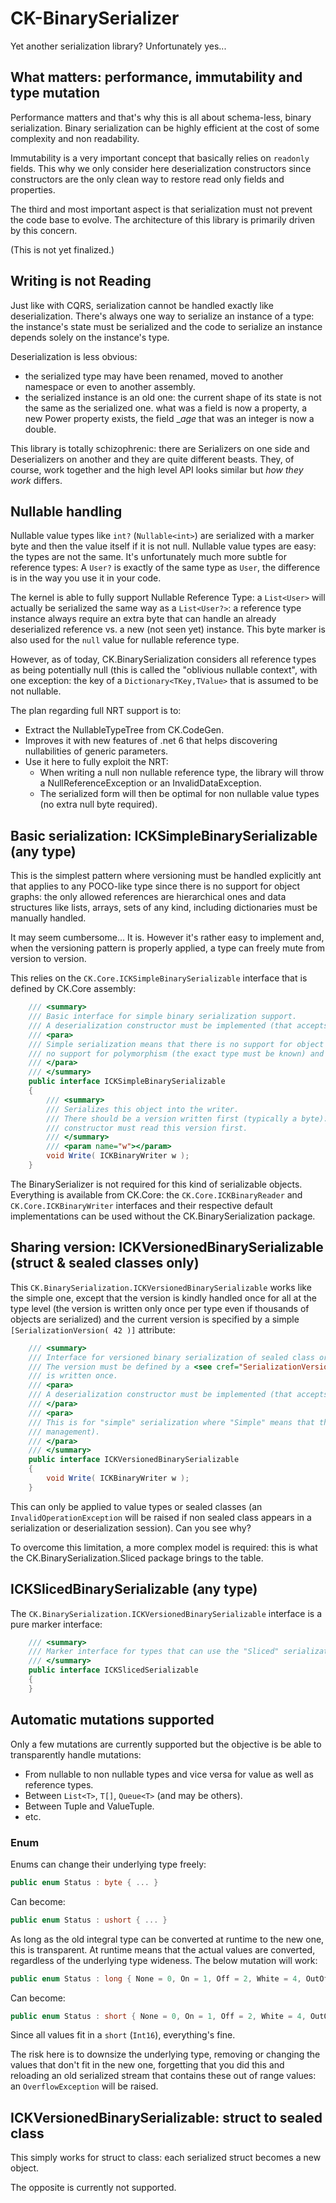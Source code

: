# CK-BinarySerializer

Yet another serialization library? Unfortunately yes...

## What matters: performance, immutability and type mutation
Performance matters and that's why this is all about schema-less, binary serialization. Binary serialization can be
highly efficient at the cost of some complexity and non readability.

Immutability is a very important concept that basically relies on `readonly` fields. This why we only consider here
deserialization constructors since constructors are the only clean way to restore read only fields and properties.

The third and most important aspect is that serialization must not prevent the code base to evolve. The architecture
of this library is primarily driven by this concern. 

(This is not yet finalized.)

## Writing is not Reading

Just like with CQRS, serialization cannot be handled exactly like deserialization. There's always one way to 
serialize an instance of a type: the instance's state must be serialized and the code to serialize an instance
depends solely on the instance's type. 

Deserialization is less obvious: 
 - the serialized type may have been renamed, moved to another namespace or even to another assembly.
 - the serialized instance is an old one: the current shape of its state is not the same as the serialized one. 
   what was a field is now a property, a new Power property exists, the field __age_ that was an integer is now a double.

This library is totally schizophrenic: there are Serializers on one side and Deserializers on another and they 
are quite different beasts. They, of course, work together and the high level API looks similar but _how they work_ differs. 

## Nullable handling

Nullable value types like `int?` (`Nullable<int>`) are serialized with a marker byte and then the value itself if it is not null. 
Nullable value types are easy: the types are not the same. It's unfortunately much more subtle for reference types: A `User?` is 
exactly of the same type as `User`, the difference is in the way you use it in your code.

The kernel is able to fully support Nullable Reference Type: a `List<User>` will actually be serialized the same way 
as a `List<User?>`: a reference type instance always require an extra byte that can handle an already deserialized reference
vs. a new (not seen yet) instance. This byte marker is also used for the `null` value for nullable reference type. 

However, as of today, CK.BinarySerialization considers all reference types as being potentially null (this is called the "oblivious nullable context",
with one exception: the key of a `Dictionary<TKey,TValue>` that is assumed to be not nullable.

The plan regarding full NRT support is to:
- Extract the NullableTypeTree from CK.CodeGen.
- Improves it with new features of .net 6 that helps discovering nullabilities of generic parameters.
- Use it here to fully exploit the NRT:
    - When writing a null non nullable reference type, the library will throw a NullReferenceException or an InvalidDataException.
    - The serialized form will then be optimal for non nullable value types (no extra null byte required).

## Basic serialization: ICKSimpleBinarySerializable (any type)
This is the simplest pattern where versioning must be handled explicitly ant that applies
to any POCO-like type since there is no support for object graphs: the only allowed references
are hierarchical ones and data structures like lists, arrays, sets of any kind, including 
dictionaries must be manually handled.

It may seem cumbersome... It is. However it's rather easy to implement and, when the versioning pattern is 
properly applied, a type can freely mute from version to version.

This relies on the `CK.Core.ICKSimpleBinarySerializable` interface that is defined by CK.Core assembly:
```c#
    /// <summary>
    /// Basic interface for simple binary serialization support.
    /// A deserialization constructor must be implemented (that accepts a <see cref="ICKBinaryReader"/>).
    /// <para>
    /// Simple serialization means that there is no support for object graph (no reference management),
    /// no support for polymorphism (the exact type must be known) and that versions must be manually managed.
    /// </para>
    /// </summary>
    public interface ICKSimpleBinarySerializable
    {
        /// <summary>
        /// Serializes this object into the writer.
        /// There should be a version written first (typically a byte): the deserialization
        /// constructor must read this version first.
        /// </summary>
        /// <param name="w"></param>
        void Write( ICKBinaryWriter w );
    }
``` 
The BinarySerializer is not required for this kind of serializable objects. Everything is available 
from CK.Core: the `CK.Core.ICKBinaryReader` and `CK.Core.ICKBinaryWriter` interfaces and their 
respective default implementations can be used without the CK.BinarySerialization package.

## Sharing version: ICKVersionedBinarySerializable (struct & sealed classes only)
This `CK.BinarySerialization.ICKVersionedBinarySerializable` works like the simple one, except that the
version is kindly handled once for all at the type level (the version is written only once per type even if thousands of
objects are serialized) and the current version is specified by a simple `[SerializationVersion( 42 )]` attribute:
```c#
    /// <summary>
    /// Interface for versioned binary serialization of sealed class or value type.
    /// The version must be defined by a <see cref="SerializationVersionAttribute"/> on the type and
    /// is written once.
    /// <para>
    /// A deserialization constructor must be implemented (that accepts a CK.Core.ICKBinaryReader and a int version).
    /// </para>
    /// <para>
    /// This is for "simple" serialization where "Simple" means that there is no support for object graph (no reference
    /// management).
    /// </para>
    /// </summary>
    public interface ICKVersionedBinarySerializable
    {
        void Write( ICKBinaryWriter w );
    }
``` 
This can only be applied to value types or sealed classes (an `InvalidOperationException` will be raised 
if non sealed class appears in a serialization or deserialization session). Can you see why?

To overcome this limitation, a more complex model is required: this is what the CK.BinarySerialization.Sliced package
brings to the table.

## ICKSlicedBinarySerializable (any type)
The `CK.BinarySerialization.ICKVersionedBinarySerializable` interface is a pure marker interface:
```c#
    /// <summary>
    /// Marker interface for types that can use the "Sliced" serialization. 
    /// </summary>
    public interface ICKSlicedSerializable
    {
    }
```

## Automatic mutations supported

Only a few mutations are currently supported but the objective is be able to transparently handle mutations:
- From nullable to non nullable types and vice versa for value as well as reference types.
- Between `List<T>`, `T[]`, `Queue<T>` (and may be others).
- Between Tuple and ValueTuple.
- etc.

### Enum
Enums can change their underlying type freely:
```c#
public enum Status : byte { ... }
```
Can become:
```c#
public enum Status : ushort { ... }
```
As long as the old integral type can be converted at runtime to the new one, this is transparent. At runtime means that 
the actual values are converted, regardless of the underlying type wideness. The below mutation will work:
```c#
public enum Status : long { None = 0, On = 1, Off = 2, White = 4, OutOfRange = -5, OutOfOrder = 3712 }
```
Can become:
```c#
public enum Status : short { None = 0, On = 1, Off = 2, White = 4, OutOfRange = -5, OutOfOrder = 3712 }
```
Since all values fit in a `short` (`Int16`), everything's fine. 

The risk here is to downsize the underlying type, removing or changing the values that don't fit in the new one, forgetting
that you did this and reloading an old serialized stream that contains these out of range values: an `OverflowException` will
be raised.

## ICKVersionedBinarySerializable: struct to sealed class
This simply works for struct to class: each serialized struct becomes a new object.

The opposite is currently not supported.


 


